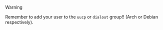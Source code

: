 > [!WARNING]
> Remember to add your user to the `uucp` or `dialout` group!! (Arch or Debian respectively).